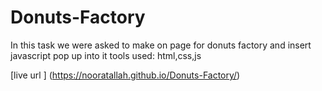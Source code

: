 # Donuts-Factory
In this task we were asked to make on page for donuts factory and insert javascript pop up into it 
tools used:
html,css,js

[live url ] (https://nooratallah.github.io/Donuts-Factory/)